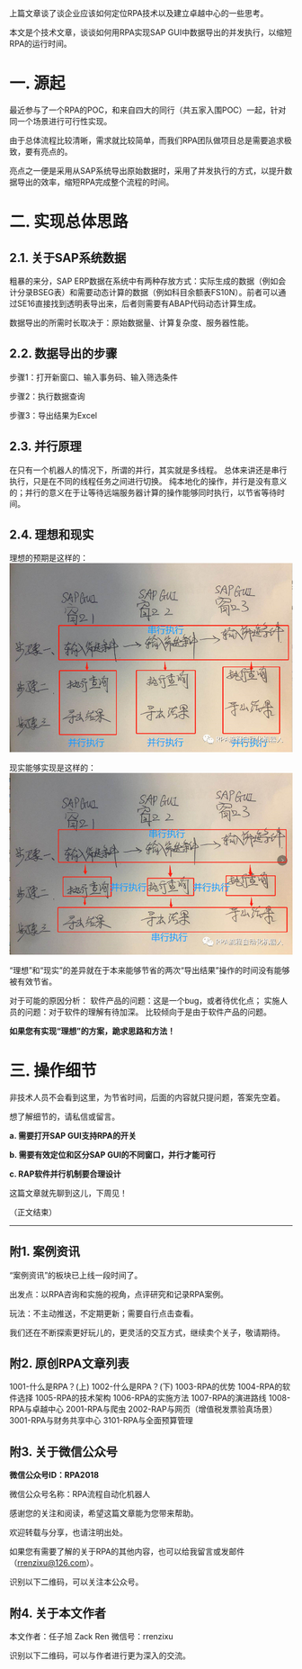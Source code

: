上篇文章谈了谈企业应该如何定位RPA技术以及建立卓越中心的一些思考。

本文是个技术文章，谈谈如何用RPA实现SAP GUI中数据导出的并发执行，以缩短RPA的运行时间。

# 一. 源起

最近参与了一个RPA的POC，和来自四大的同行（共五家入围POC）一起，针对同一个场景进行可行性实现。

由于总体流程比较清晰，需求就比较简单，而我们RPA团队做项目总是需要追求极致，要有亮点的。

亮点之一便是采用从SAP系统导出原始数据时，采用了并发执行的方式，以提升数据导出的效率，缩短RPA完成整个流程的时间。

# 二. 实现总体思路
## 2.1. 关于SAP系统数据
粗暴的来分，SAP ERP数据在系统中有两种存放方式：实际生成的数据（例如会计分录BSEG表）和需要动态计算的数据（例如科目余额表FS10N）。前者可以通过SE16直接找到透明表导出来，后者则需要有ABAP代码动态计算生成。

数据导出的所需时长取决于：原始数据量、计算复杂度、服务器性能。

## 2.2. 数据导出的步骤
步骤1：打开新窗口、输入事务码、输入筛选条件

步骤2：执行数据查询

步骤3：导出结果为Excel

## 2.3. 并行原理
在只有一个机器人的情况下，所谓的并行，其实就是多线程。
总体来讲还是串行执行，只是在不同的线程任务之间进行切换。
纯本地化的操作，并行是没有意义的；并行的意义在于让等待远端服务器计算的操作能够同时执行，以节省等待时间。

## 2.4. 理想和现实
理想的预期是这样的：
![](https://github.com/rrenzixu/RPA/raw/master/%E5%9B%BE%E7%89%87%E5%BA%93/4001-02.jpg)

现实能够实现是这样的：
![](https://github.com/rrenzixu/RPA/raw/master/%E5%9B%BE%E7%89%87%E5%BA%93/4001-03.jpg)

“理想”和“现实”的差异就在于本来能够节省的两次“导出结果”操作的时间没有能够被有效节省。

对于可能的原因分析：
软件产品的问题：这是一个bug，或者待优化点；
实施人员的问题：对于软件的理解有待加深。
比较倾向于是由于软件产品的问题。

**如果您有实现“理想”的方案，跪求思路和方法！**

# 三. 操作细节
非技术人员不会看到这里，为节省时间，后面的内容就只提问题，答案先空着。

想了解细节的，请私信或留言。

**a. 需要打开SAP GUI支持RPA的开关**

**b. 需要有效定位和区分SAP GUI的不同窗口，并行才能可行**

**c. RAP软件并行机制要合理设计**



这篇文章就先聊到这儿，下周见！

（正文结束） 

----------


## 附1. 案例资讯

 “案例资讯”的板块已上线一段时间了。

出发点：以RPA咨询和实施的视角，点评研究和记录RPA案例。

玩法：不主动推送，不定期更新；需要自行点击查看。

我们还在不断探索更好玩儿的，更灵活的交互方式，继续卖个关子，敬请期待。


## 附2. 原创RPA文章列表

1001-什么是RPA？(上)
1002-什么是RPA？(下)
1003-RPA的优势
1004-RPA的软件选择
1005-RPA的技术架构
1006-RPA的实施方法
1007-RPA的演进路线
1008-RPA与卓越中心
2001-RPA与爬虫
2002-RAP与网页（增值税发票验真场景）
3001-RPA与财务共享中心
3101-RPA与全面预算管理
 
## 附3. 关于微信公众号
**微信公众号ID：RPA2018**

微信公众号名称：RPA流程自动化机器人

感谢您的关注和阅读，希望这篇文章能为您带来帮助。

欢迎转载与分享，也请注明出处。

如果您有需要了解的关于RPA的其他内容，也可以给我留言或发邮件
（rrenzixu@126.com）。

识别以下二维码，可以关注本公众号。



## 附4. 关于本文作者
本文作者：任子旭 Zack Ren
微信号：rrenzixu

识别以下二维码，可以与作者进行更为深入的交流。
